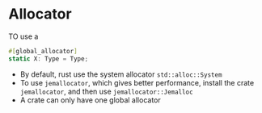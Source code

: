 # Allocator

TO use a

```rust
#[global_allocator]
static X: Type = Type;
```

- By default, rust use the system allocator `std::alloc::System`
- To use `jemallocator`, which gives better performance, install the crate
  `jemallocator`, and then use `jemallocator::Jemalloc`
- A crate can only have one global allocator
